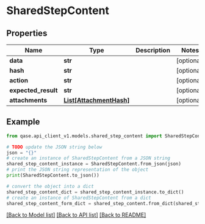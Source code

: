 # SharedStepContent


## Properties

Name | Type | Description | Notes
------------ | ------------- | ------------- | -------------
**data** | **str** |  | [optional] 
**hash** | **str** |  | [optional] 
**action** | **str** |  | [optional] 
**expected_result** | **str** |  | [optional] 
**attachments** | [**List[AttachmentHash]**](AttachmentHash.md) |  | [optional] 

## Example

```python
from qase.api_client_v1.models.shared_step_content import SharedStepContent

# TODO update the JSON string below
json = "{}"
# create an instance of SharedStepContent from a JSON string
shared_step_content_instance = SharedStepContent.from_json(json)
# print the JSON string representation of the object
print(SharedStepContent.to_json())

# convert the object into a dict
shared_step_content_dict = shared_step_content_instance.to_dict()
# create an instance of SharedStepContent from a dict
shared_step_content_form_dict = shared_step_content.from_dict(shared_step_content_dict)
```
[[Back to Model list]](../README.md#documentation-for-models) [[Back to API list]](../README.md#documentation-for-api-endpoints) [[Back to README]](../README.md)


